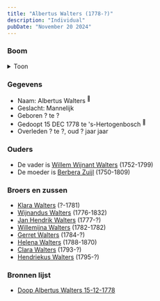 ```yaml
---
title: "Albertus Walters (1778-?)"
description: "Individual"
pubDate: "November 20 2024"
---
```


### Boom
<details><summary>Toon</summary>

![test](https://www.plantuml.com/plantuml/svg/ZLBRQW8n47tFLmpwu9EmwxhrWdYjza8BfLI4laXsTwhHR2APB2BYlpVkQXKAhMzXvioSS-QaJvORcwMIqLge3JSyXOZ7wuNHcKf6Mce3rd15heNAigL8469XOed56zEDtK6AQOI6YX9PDAZjReFiQciiEH7i6G0CjKdGV2n5l5P8rEcaNAXk5m9sOAm2RpaLiMAYD1DIOWepiL9SMPXnwVPJ2JZ1a-VvDG-WF0ucuMJejk-_1Cha09rsnAFTFDBMIcnteGM3wGFuZR06lIiGhJCfvrmbyzXeeaWxFGvz1_VZaKEtMWvzE0iPed4cENncOYKl_BxZdmp7mJZuWzyFuNdwSXJWtI8WXDV1E_XDhmKLgZwYiNg1Aj8KBozwEkqj9ebGYrnnuQyHvi8cdkVL0oXBiLZQ7KgfjqxSWPqELgsU4Epau58uJRh2iHNKsPbj89rvcz6l088w_2JuVn3k4CLj6yrR3j7B0s1zL8dxfDy0)
</details>

### Gegevens
- Naam: Albertus Walters <sup><a href="../s00182/" style="text-decoration:none" title="Doop Albertus Walters 15-12-1778">:link:</a></sup>
- Geslacht: Mannelijk
- Geboren ? te ? 
- Gedoopt 15 DEC 1778 te 's-Hertogenbosch <sup><a href="../s00182/" style="text-decoration:none" title="Doop Albertus Walters 15-12-1778">:link:</a></sup>
- Overleden ? te ?, oud ? jaar jaar 

### Ouders
- De vader is [Willem Wijnant Walters](../i00120/) (1752-1799)
- De moeder is [Berbera Zuijl](../i00121/) (1750-1809)

### Broers en zussen
- [Klara Walters](../i00157/) (?-1781)
- [Wijnandus Walters](../i00101/) (1776-1832)
- [Jan Hendrik Walters](../i00160/) (1777-?)
- [Willemijna Walters](../i00153/) (1782-1782)
- [Gerret Walters](../i00122/) (1784-?)
- [Helena Walters](../i00123/) (1788-1870)
- [Clara Walters](../i00135/) (1793-?)
- [Hendriekus Walters](../i00124/) (1795-?)

### Bronnen lijst
- [Doop Albertus Walters 15-12-1778](../s00182/)